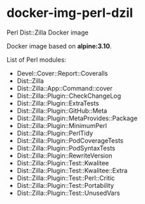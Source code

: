 # docker-img-perl-dzil

Perl Dist::Zilla Docker image

Docker image based on **alpine:3.10**.

List of Perl modules:
* Devel::Cover::Report::Coveralls
* Dist::Zilla
* Dist::Zilla::App::Command::cover
* Dist::Zilla::Plugin::CheckChangeLog
* Dist::Zilla::Plugin::ExtraTests
* Dist::Zilla::Plugin::GitHub::Meta
* Dist::Zilla::Plugin::MetaProvides::Package
* Dist::Zilla::Plugin::MinimumPerl
* Dist::Zilla::Plugin::PerlTidy
* Dist::Zilla::Plugin::PodCoverageTests
* Dist::Zilla::Plugin::PodSyntaxTests
* Dist::Zilla::Plugin::RewriteVersion
* Dist::Zilla::Plugin::Test::Kwalitee
* Dist::Zilla::Plugin::Test::Kwalitee::Extra
* Dist::Zilla::Plugin::Test::Perl::Critic
* Dist::Zilla::Plugin::Test::Portability
* Dist::Zilla::Plugin::Test::UnusedVars
